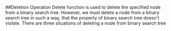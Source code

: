 ##Detetion Operation
Delete function is used to delete the specified node from a binary search tree. However, we must delete a node from a binary search tree in such a way, that the property of binary search tree doesn't violate. There are three situations of deleting a node from binary search tree
